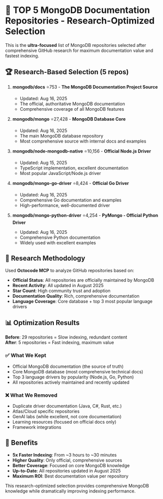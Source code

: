 # 🎯 TOP 5 MongoDB Documentation Repositories - Research-Optimized Selection

This is the **ultra-focused** list of MongoDB repositories selected after comprehensive GitHub research for maximum documentation value and fastest indexing.

## 🏆 Research-Based Selection (5 repos)

1. **mongodb/docs** ⭐753 - **The MongoDB Documentation Project Source**
   - Updated: Aug 16, 2025 
   - The official, authoritative MongoDB documentation
   - Comprehensive coverage of all MongoDB features

2. **mongodb/mongo** ⭐27,428 - **MongoDB Database Core**
   - Updated: Aug 16, 2025
   - The main MongoDB database repository
   - Most comprehensive source with internal docs and examples

3. **mongodb/node-mongodb-native** ⭐10,156 - **Official Node.js Driver**
   - Updated: Aug 15, 2025
   - TypeScript implementation, excellent documentation
   - Most popular JavaScript/Node.js driver

4. **mongodb/mongo-go-driver** ⭐8,424 - **Official Go Driver** 
   - Updated: Aug 16, 2025
   - Comprehensive Go documentation and examples
   - High-performance, well-documented driver

5. **mongodb/mongo-python-driver** ⭐4,254 - **PyMongo - Official Python Driver**
   - Updated: Aug 16, 2025
   - Comprehensive Python documentation
   - Widely used with excellent examples

## 🔬 Research Methodology

Used **Octocode MCP** to analyze GitHub repositories based on:
- **Official Status**: All repositories are officially maintained by MongoDB
- **Recent Activity**: All updated in August 2025
- **Star Count**: High community trust and adoption
- **Documentation Quality**: Rich, comprehensive documentation
- **Language Coverage**: Core database + top 3 most popular language drivers

## 📊 Optimization Results

**Before**: 29 repositories = Slow indexing, redundant content  
**After**: 5 repositories = Fast indexing, maximum value

### ✅ What We Kept
- Official MongoDB documentation (the source of truth)
- Core MongoDB database (most comprehensive technical docs)
- Top 3 language drivers by popularity (Node.js, Go, Python)
- All repositories actively maintained and recently updated

### ❌ What We Removed
- Duplicate driver documentation (Java, C#, Rust, etc.)
- Atlas/Cloud specific repositories
- GenAI labs (while excellent, not core documentation)
- Learning resources (focused on official docs only)
- Framework integrations

## 🚀 Benefits

- **5x Faster Indexing**: From ~3 hours to ~30 minutes
- **Higher Quality**: Only official, comprehensive sources
- **Better Coverage**: Focused on core MongoDB knowledge
- **Up-to-Date**: All repositories updated in August 2025
- **Maximum ROI**: Best documentation value per repository

This research-optimized selection provides comprehensive MongoDB knowledge while dramatically improving indexing performance.